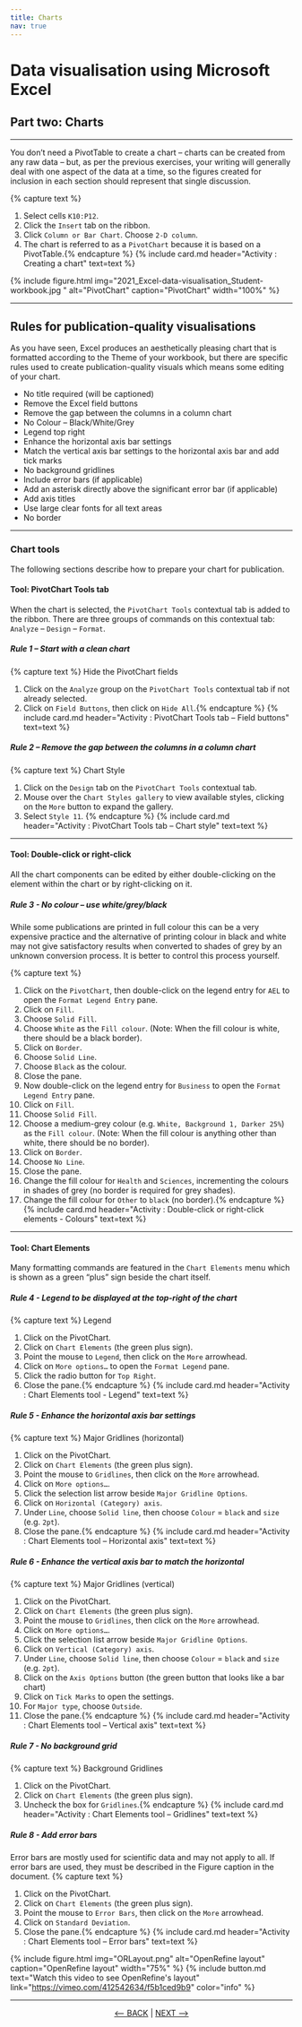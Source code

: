 ```yaml
---
title: Charts
nav: true
---
```


# Data visualisation using Microsoft Excel 

## Part two: Charts

-----

You don’t need a PivotTable to create a chart – charts can be created from any raw data – but, as per the previous exercises, your writing will generally deal with one aspect of the data at a time, so the figures created for inclusion in each section should represent that single discussion. 

{% capture text %}
1.	Select cells `K10:P12`.
2.	Click the `Insert` tab on the ribbon.
3.	Click `Column or Bar Chart`.  Choose `2-D column`.
4.	The chart is referred to as a `PivotChart` because it is based on a PivotTable.{% endcapture %} 
{% include card.md header="Activity : Creating a chart" text=text %}

{% include figure.html img="2021_Excel-data-visualisation_Student-workbook.jpg " alt="PivotChart" caption="PivotChart" width="100%" %}

-----

## Rules for publication-quality visualisations

As you have seen, Excel produces an aesthetically pleasing chart that is formatted according to the Theme of your workbook, but there are specific rules used to create publication-quality visuals which means some editing of your chart.

- No title required (will be captioned)
- Remove the Excel field buttons
- Remove the gap between the columns in a column chart
- No Colour – Black/White/Grey
- Legend top right
- Enhance the horizontal axis bar settings
- Match the vertical axis bar settings to the horizontal axis bar and add tick marks
- No background gridlines
- Include error bars (if applicable)
- Add an asterisk directly above the significant error bar (if applicable)
- Add axis titles
- Use large clear fonts for all text areas
- No border

-----

### Chart tools

The following sections describe how to prepare your chart for publication. 


#### Tool: PivotChart Tools tab

When the chart is selected, the `PivotChart Tools` contextual tab is added to the ribbon. There are three groups of commands on this contextual tab: `Analyze` – `Design` – `Format`.


##### Rule 1 – Start with a clean chart

{% capture text %}
Hide the PivotChart fields

1. Click on the `Analyze` group on the `PivotChart Tools` contextual tab if not already selected.
2. Click on `Field Buttons`, then click on `Hide All`.{% endcapture %} 
{% include card.md header="Activity : PivotChart Tools tab – Field buttons" text=text %}


##### Rule 2 – Remove the gap between the columns in a column chart

{% capture text %}
Chart Style

1. Click on the `Design` tab on the `PivotChart Tools` contextual tab.
2. Mouse over the `Chart Styles gallery` to view available styles, clicking on the `More` button to expand the gallery.
3. Select `Style 11`. {% endcapture %} 
{% include card.md header="Activity : PivotChart Tools tab – Chart style" text=text %}

-----

#### Tool: Double-click or right-click

All the chart components can be edited by either double-clicking on the element within the chart or by right-clicking on it.

##### Rule 3 - No colour – use white/grey/black

While some publications are printed in full colour this can be a very expensive practice and the alternative of printing colour in black and white may not give satisfactory results when converted to shades of grey by an unknown conversion process. It is better to control this process yourself.

{% capture text %}
1. Click on the `PivotChart`, then double-click on the legend entry for `AEL` to open the `Format Legend Entry` pane.
2. Click on `Fill`.
3. Choose `Solid Fill`.
4. Choose `White` as the `Fill colour`. (Note: When the fill colour is white, there should be a black border).
5. Click on `Border`.
6. Choose `Solid Line`.
7. Choose `Black` as the colour.
8. Close the pane.
9. Now double-click on the legend entry for `Business` to open the `Format Legend Entry` pane.
10. Click on `Fill`.
11. Choose `Solid Fill`.
12. Choose a medium-grey colour (e.g. `White, Background 1, Darker 25%`) as the `Fill colour`. (Note: When the fill colour is anything other than white, there should be no border).
13. Click on `Border`.
14. Choose `No Line`.
15. Close the pane.
16. Change the fill colour for `Health` and `Sciences`, incrementing the colours in shades of grey (no border is required for grey shades).
17. Change the fill colour for `Other` to `black` (no border).{% endcapture %} 
{% include card.md header="Activity : Double-click or right-click elements - Colours" text=text %}

-----

#### Tool: Chart Elements

Many formatting commands are featured in the `Chart Elements` menu which is shown as a green “plus” sign beside the chart itself.

##### Rule 4 - Legend to be displayed at the top-right of the chart

{% capture text %}
Legend
1. Click on the PivotChart.
2. Click on `Chart Elements` (the green plus sign).
3. Point the mouse to `Legend`, then click on the `More` arrowhead.
4. Click on `More options…` to open the `Format Legend` pane.
5. Click the radio button for `Top Right`.
6. Close the pane.{% endcapture %} 
{% include card.md header="Activity : Chart Elements tool - Legend" text=text %}

##### Rule 5 - Enhance the horizontal axis bar settings

{% capture text %}
Major Gridlines (horizontal)
1. Click on the PivotChart.
2. Click on `Chart Elements` (the green plus sign).
3. Point the mouse to `Gridlines`, then click on the `More` arrowhead.
4. Click on `More options…`.
5. Click the selection list arrow beside `Major Gridline Options`.
6. Click on `Horizontal (Category) axis`.
7. Under `Line`, choose `Solid line`, then choose `Colour` = `black` and `size` (e.g. `2pt`).
8. Close the pane.{% endcapture %} 
{% include card.md header="Activity : Chart Elements tool – Horizontal axis" text=text %}

##### Rule 6 - Enhance the vertical axis bar to match the horizontal

{% capture text %}
Major Gridlines (vertical)
1. Click on the PivotChart.
2. Click on `Chart Elements` (the green plus sign).
3. Point the mouse to `Gridlines`, then click on the `More` arrowhead.
4. Click on `More options…`.
5. Click the selection list arrow beside `Major Gridline Options`.
6. Click on `Vertical (Category) axis`.
7. Under `Line`, choose `Solid line`, then choose `Colour` = `black` and `size` (e.g. `2pt`).
8. Click on the `Axis Options` button (the green button that looks like a bar chart)
9. Click on `Tick Marks` to open the settings.
10. For `Major type`, choose `Outside`.
11. Close the pane.{% endcapture %} 
{% include card.md header="Activity : Chart Elements tool – Vertical axis" text=text %}

##### Rule 7 - No background grid
{% capture text %}
Background Gridlines
1. Click on the PivotChart.
2. Click on `Chart Elements` (the green plus sign).
3. Uncheck the box for `Gridlines`.{% endcapture %} 
{% include card.md header="Activity : Chart Elements tool – Gridlines" text=text %}

##### Rule 8 - Add error bars

Error bars are mostly used for scientific data and may not apply to all.
If error bars are used, they must be described in the Figure caption in the document.
{% capture text %}
1. Click on the PivotChart.
2. Click on `Chart Elements` (the green plus sign).
3. Point the mouse to `Error Bars`, then click on the `More` arrowhead.
4. Click on `Standard Deviation`.
5. Close the pane.{% endcapture %} 
{% include card.md header="Activity : Chart Elements tool – Error bars" text=text %}

{% include figure.html img="ORLayout.png" alt="OpenRefine layout" caption="OpenRefine layout" width="75%" %}
{% include button.md text="Watch this video to see OpenRefine's layout" link="https://vimeo.com/412542634/f5b1ced9b9" color="info" %}

-----

<p align="center">
  <a href="https://griffithunilibrary.github.io/intro-data-wrangle/content/2-tables.html"><-- BACK</a> |
  <a href="https://griffithunilibrary.github.io/intro-data-wrangle/content/4-lesson.html">NEXT --></a>
</p>
